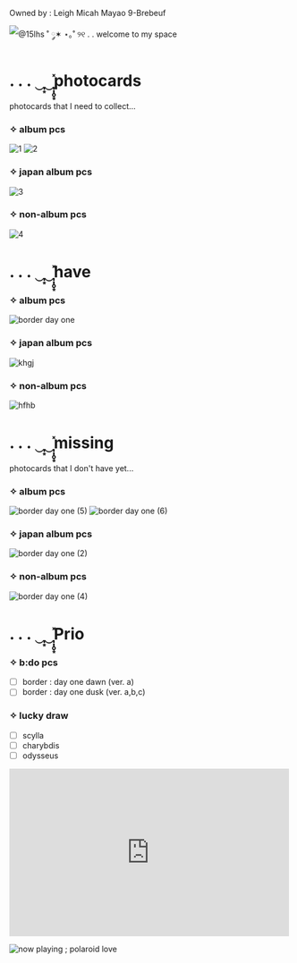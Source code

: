 Owned by : Leigh Micah Mayao 9-Brebeuf

![@15lhs ˚ ༘✶ ⋆｡˚](https://user-images.githubusercontent.com/94212413/155278448-99fd0c25-2147-4bdd-91e6-58298d456278.png)
୨୧ . . welcome to my space

# . . . ‿̩͙‿̩̩̥͙̽photocards 
photocards that I need to collect...

### ✧ album pcs
![1](https://user-images.githubusercontent.com/94212413/155293486-1e74f1f3-8beb-4197-ae6f-1ecab60a18d7.png)
![2](https://user-images.githubusercontent.com/94212413/155293505-f9306013-2ea0-40f3-9503-5ac6f4b90907.png)

### ✧ japan album pcs
![3](https://user-images.githubusercontent.com/94212413/155293602-7ef1d1e4-197c-4c47-96c2-feccdf01aa30.png)

### ✧ non-album pcs 
![4](https://user-images.githubusercontent.com/94212413/155293639-9b2ab978-cbde-4b47-9ba5-773668f2b099.png)

# . . . ‿̩͙‿̩̩̥͙̽have 

### ✧ album pcs
![border  day one](https://user-images.githubusercontent.com/94212413/155294884-791834bf-043c-4d5d-a700-a213e86717b5.png)

### ✧ japan album pcs
![khgj](https://user-images.githubusercontent.com/94212413/155296996-1c2ad3f6-48ce-486b-9c39-8ee3ab823dda.png)

### ✧ non-album pcs
![hfhb](https://user-images.githubusercontent.com/94212413/155297018-8907e639-d7ed-4d4b-b536-8c95ac755f59.png)

# . . . ‿̩͙‿̩̩̥͙̽missing 
photocards that I don't have yet...

### ✧ album pcs
![border  day one (5)](https://user-images.githubusercontent.com/94212413/155297055-55dc06f0-655f-4fc4-b6fa-10a914eaa741.png)
![border  day one (6)](https://user-images.githubusercontent.com/94212413/155297093-2b411380-8116-4721-93c2-c109d9955194.png)

### ✧ japan album pcs
![border  day one (2)](https://user-images.githubusercontent.com/94212413/155297118-f35c0a52-51eb-4ada-914d-d225e5bc599b.png)

### ✧ non-album pcs
![border  day one (4)](https://user-images.githubusercontent.com/94212413/155297167-d871b2f2-27a9-40f4-9b3c-f30be594b49d.png)
# . . . ‿̩͙‿̩̩̥͙̽Prio
### ✧ b:do pcs
- [ ] border : day one dawn (ver. a)
- [ ] border : day one dusk (ver. a,b,c)

### ✧ lucky draw
- [ ] scylla
- [ ] charybdis
- [ ] odysseus

<iframe width="500" height="300" src="https://www.youtube.com/embed/JQ-2sk2ELJI" title="YouTube video player" frameborder="0" allow="accelerometer; autoplay; clipboard-write; encrypted-media; gyroscope; picture-in-picture" allowfullscreen></iframe>

![now playing ; polaroid love](https://user-images.githubusercontent.com/94212413/155302366-b97e6d6d-b1a4-4326-be28-beb8e08f3840.png)
